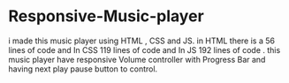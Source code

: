 # Responsive-Music-player
i made this music player using HTML , CSS and JS.  in HTML there is a 56 lines of code and In CSS 119 lines of code and In JS  192 lines of code . this music player have responsive Volume controller with Progress Bar and having next play pause button to control.
